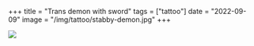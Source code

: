 +++
title = "Trans demon with sword"
tags = ["tattoo"]
date = "2022-09-09"
image = "/img/tattoo/stabby-demon.jpg"
+++

![](/img/tattoo/stabby-demon.jpg)
